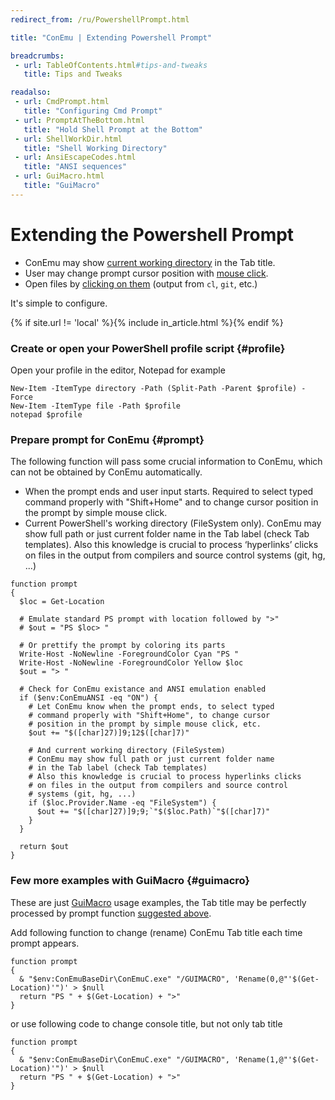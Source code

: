 ```yaml
---
redirect_from: /ru/PowershellPrompt.html

title: "ConEmu | Extending Powershell Prompt"

breadcrumbs:
 - url: TableOfContents.html#tips-and-tweaks
   title: Tips and Tweaks

readalso:
 - url: CmdPrompt.html
   title: "Configuring Cmd Prompt"
 - url: PromptAtTheBottom.html
   title: "Hold Shell Prompt at the Bottom"
 - url: ShellWorkDir.html
   title: "Shell Working Directory"
 - url: AnsiEscapeCodes.html
   title: "ANSI sequences"
 - url: GuiMacro.html
   title: "GuiMacro"
---
```


# Extending the Powershell Prompt

* ConEmu may show [current working directory](SettingsTabBar.html#id2106) in the Tab title.
* User may change prompt cursor position with [mouse click](SettingsMouse.html#id3020).
* Open files by [clicking on them](SettingsHighlight.html#id1765) (output from `cl`, `git`, etc.)

It's simple to configure.

{% if site.url != 'local' %}{% include in_article.html %}{% endif %}


### Create or open your PowerShell profile script  {#profile}

Open your profile in the editor, Notepad for example

~~~
New-Item -ItemType directory -Path (Split-Path -Parent $profile) -Force
New-Item -ItemType file -Path $profile
notepad $profile
~~~


### Prepare prompt for ConEmu  {#prompt}

The following function will pass some crucial information to ConEmu,
which can not be obtained by ConEmu automatically.

* When the prompt ends and user input starts.
  Required to select typed command properly with "Shift+Home" and
  to change cursor position in the prompt by simple mouse click.
* Current PowerShell's working directory (FileSystem only).
  ConEmu may show full path or just current folder name
  in the Tab label (check Tab templates).
  Also this knowledge is crucial to process ‘hyperlinks’ clicks
  on files in the output from compilers and source control
  systems (git, hg, ...)

~~~
function prompt
{
  $loc = Get-Location

  # Emulate standard PS prompt with location followed by ">"
  # $out = "PS $loc> "
  
  # Or prettify the prompt by coloring its parts
  Write-Host -NoNewline -ForegroundColor Cyan "PS "
  Write-Host -NoNewline -ForegroundColor Yellow $loc
  $out = "> "

  # Check for ConEmu existance and ANSI emulation enabled
  if ($env:ConEmuANSI -eq "ON") {
    # Let ConEmu know when the prompt ends, to select typed
    # command properly with "Shift+Home", to change cursor
    # position in the prompt by simple mouse click, etc.
    $out += "$([char]27)]9;12$([char]7)"

    # And current working directory (FileSystem)
    # ConEmu may show full path or just current folder name
    # in the Tab label (check Tab templates)
    # Also this knowledge is crucial to process hyperlinks clicks
    # on files in the output from compilers and source control
    # systems (git, hg, ...)
    if ($loc.Provider.Name -eq "FileSystem") {
      $out += "$([char]27)]9;9;`"$($loc.Path)`"$([char]7)"
    }
  }

  return $out
}
~~~



### Few more examples with GuiMacro  {#guimacro}

These are just [GuiMacro](GuiMacro.html) usage examples, the Tab title
may be perfectly processed by prompt function [suggested above](#prompt).

Add following function to change (rename) ConEmu Tab title each time prompt appears.

~~~
function prompt
{
  & "$env:ConEmuBaseDir\ConEmuC.exe" "/GUIMACRO", 'Rename(0,@"'$(Get-Location)'")' > $null
  return "PS " + $(Get-Location) + ">"
}
~~~

or use following code to change console title, but not only tab title

~~~
function prompt
{
  & "$env:ConEmuBaseDir\ConEmuC.exe" "/GUIMACRO", 'Rename(1,@"'$(Get-Location)'")' > $null
  return "PS " + $(Get-Location) + ">"
}
~~~
